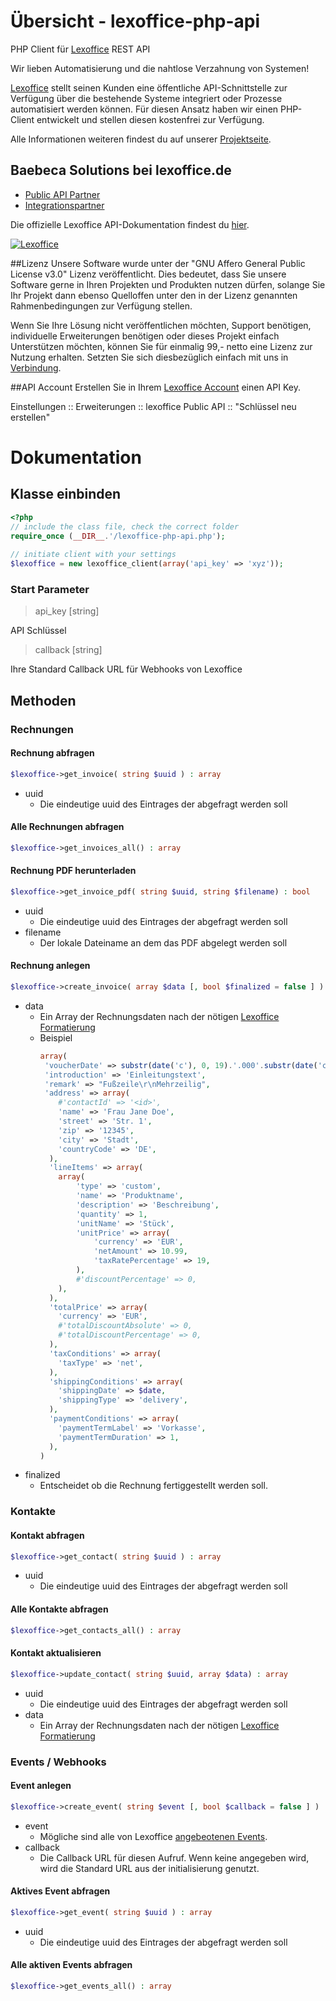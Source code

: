 # Übersicht - lexoffice-php-api
PHP Client für [Lexoffice](https://www.awin1.com/awclick.php?gid=368497&mid=13787&awinaffid=635216&linkid=2440770&clickref=) REST API

Wir lieben Automatisierung und die nahtlose Verzahnung von Systemen!

[Lexoffice](https://www.awin1.com/awclick.php?gid=368497&mid=13787&awinaffid=635216&linkid=2440770&clickref=) stellt seinen Kunden eine öffentliche API-Schnittstelle zur Verfügung über die 
bestehende Systeme integriert oder Prozesse automatisiert werden können. Für diesen Ansatz haben 
wir einen PHP-Client entwickelt und stellen diesen kostenfrei zur Verfügung. 

Alle Informationen weiteren findest du auf unserer [Projektseite](https://www.baebeca.de/softwareentwicklung/projekte/lexoffice-php-client/).
 
## Baebeca Solutions bei lexoffice.de
* [Public API Partner](https://www.lexoffice.de/partner/public-api/)
* [Integrationspartner](https://www.lexoffice.de/partner/public-api/integrationspartner/)

Die offizielle Lexoffice API-Dokumentation findest du [hier](https://developers.lexoffice.io/docs/).

[![Lexoffice](https://www.baebeca.de/wp-content/uploads/2019/06/lexoffice-Logo-RGB-e1560867468409.png)](https://www.awin1.com/cread.php?s=2440752&v=13787&q=368492&r=635216)

##Lizenz
Unsere Software wurde unter der "GNU Affero General Public License v3.0" Lizenz veröffentlicht. 
Dies bedeutet, dass Sie unsere Software gerne in Ihren Projekten und Produkten nutzen dürfen, 
solange Sie Ihr Projekt dann ebenso Quelloffen unter den in der Lizenz genannten Rahmenbedingungen 
zur Verfügung stellen.

Wenn Sie Ihre Lösung nicht veröffentlichen möchten, Support benötigen, individuelle 
Erweiterungen benötigen oder dieses Projekt einfach Unterstützen möchten, können Sie für einmalig 99,- netto
eine Lizenz zur Nutzung erhalten. Setzten Sie sich diesbezüglich einfach mit uns in [Verbindung]([Projektseite](https://www.baebeca.de/softwareentwicklung/projekte/lexoffice-php-client/)).

##API Account
Erstellen Sie in Ihrem [Lexoffice Account](https://www.awin1.com/awclick.php?gid=368497&mid=13787&awinaffid=635216&linkid=2440770&clickref=) einen API Key.

Einstellungen :: Erweiterungen :: lexoffice Public API :: "Schlüssel neu erstellen"

# Dokumentation

## Klasse einbinden
```php
<?php
// include the class file, check the correct folder
require_once (__DIR__.'/lexoffice-php-api.php');
   
// initiate client with your settings
$lexoffice = new lexoffice_client(array('api_key' => 'xyz'));
```
    
### Start Parameter
> api_key [string]

API Schlüssel
> callback [string]

Ihre Standard Callback URL für Webhooks von Lexoffice    
    
## Methoden

### Rechnungen

#### Rechnung abfragen
```php
$lexoffice->get_invoice( string $uuid ) : array
```
* uuid
  * Die eindeutige uuid des Eintrages der abgefragt werden soll

#### Alle Rechnungen abfragen
```php
$lexoffice->get_invoices_all() : array
```

#### Rechnung PDF herunterladen
```php
$lexoffice->get_invoice_pdf( string $uuid, string $filename) : bool
```
* uuid
  * Die eindeutige uuid des Eintrages der abgefragt werden soll
* filename
  * Der lokale Dateiname an dem das PDF abgelegt werden soll  

#### Rechnung anlegen
```php
$lexoffice->create_invoice( array $data [, bool $finalized = false ] ) : array
```
* data
  * Ein Array der Rechnungsdaten nach der nötigen [Lexoffice Formatierung](https://developers.lexoffice.io/docs/#invoices-properties)
  * Beispiel
    ```php
    array(
     'voucherDate' => substr(date('c'), 0, 19).'.000'.substr(date('c'), 19),
     'introduction' => 'Einleitungstext',
     'remark' => "Fußzeile\r\nMehrzeilig",
     'address' => array(
     	#'contactId' => '<id>',
     	'name' => 'Frau Jane Doe',
     	'street' => 'Str. 1',
     	'zip' => '12345',
     	'city' => 'Stadt',
     	'countryCode' => 'DE',
      ),
      'lineItems' => array(
      	array(
       		'type' => 'custom',
       		'name' => 'Produktname',
       		'description' => 'Beschreibung',
       		'quantity' => 1,
       		'unitName' => 'Stück',
       		'unitPrice' => array(
       			'currency' => 'EUR',
       			'netAmount' => 10.99,
           		'taxRatePercentage' => 19,
       		),
       		#'discountPercentage' => 0,
       	),
      ),
      'totalPrice' => array(
       	'currency' => 'EUR',
       	#'totalDiscountAbsolute' => 0,
       	#'totalDiscountPercentage' => 0,
      ),
      'taxConditions' => array(
      	'taxType' => 'net',
      ),
      'shippingConditions' => array(
      	'shippingDate' => $date,
      	'shippingType' => 'delivery',
      ),
      'paymentConditions' => array(
      	'paymentTermLabel' => 'Vorkasse',
      	'paymentTermDuration' => 1,
      ),
    )
    ```
* finalized
  * Entscheidet ob die Rechnung fertiggestellt werden soll.

### Kontakte

#### Kontakt abfragen
```php
$lexoffice->get_contact( string $uuid ) : array
```
* uuid
  * Die eindeutige uuid des Eintrages der abgefragt werden soll
  
#### Alle Kontakte abfragen
```php
$lexoffice->get_contacts_all() : array
```
    
#### Kontakt aktualisieren
```php
$lexoffice->update_contact( string $uuid, array $data) : array
```
* uuid
  * Die eindeutige uuid des Eintrages der abgefragt werden soll
* data
  * Ein Array der Rechnungsdaten nach der nötigen [Lexoffice Formatierung](https://developers.lexoffice.io/docs/#contact-properties)  

    
### Events / Webhooks
     
#### Event anlegen
```php
$lexoffice->create_event( string $event [, bool $callback = false ] ) : array|bool
```
* event
  * Mögliche sind alle von Lexoffice [angebeotenen Events](https://developers.lexoffice.io/docs/#event-subscriptions-endpoint-event-types).
* callback
  * Die Callback URL für diesen Aufruf. Wenn keine angegeben wird, wird die Standard URL aus der initialisierung genutzt.  
  
#### Aktives Event abfragen
```php
$lexoffice->get_event( string $uuid ) : array
```
* uuid
  * Die eindeutige uuid des Eintrages der abgefragt werden soll

#### Alle aktiven Events abfragen
```php
$lexoffice->get_events_all() : array
```

